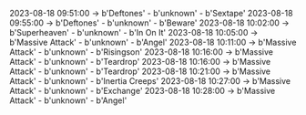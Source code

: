 2023-08-18 09:51:00 -> b'Deftones' - b'unknown' - b'Sextape'
2023-08-18 09:55:00 -> b'Deftones' - b'unknown' - b'Beware'
2023-08-18 10:02:00 -> b'Superheaven' - b'unknown' - b'In On It'
2023-08-18 10:05:00 -> b'Massive Attack' - b'unknown' - b'Angel'
2023-08-18 10:11:00 -> b'Massive Attack' - b'unknown' - b'Risingson'
2023-08-18 10:16:00 -> b'Massive Attack' - b'unknown' - b'Teardrop'
2023-08-18 10:16:00 -> b'Massive Attack' - b'unknown' - b'Teardrop'
2023-08-18 10:21:00 -> b'Massive Attack' - b'unknown' - b'Inertia Creeps'
2023-08-18 10:27:00 -> b'Massive Attack' - b'unknown' - b'Exchange'
2023-08-18 10:28:00 -> b'Massive Attack' - b'unknown' - b'Angel'
